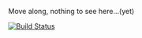 Move along, nothing to see here...(yet)

[![Build Status](https://travis-ci.org/pete-restall/Cluck2Sesame.svg?branch=master)](https://travis-ci.org/pete-restall/Cluck2Sesame)
